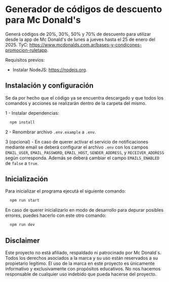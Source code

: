 # Generador de códigos de descuento para Mc Donald's

Generá códigos de 20%, 30%, 50% y 70% de descuento para utilizar desde la app de Mc Donald's de lunes a jueves hasta el 25 de enero del 2025. TyC: https://www.mcdonalds.com.ar/bases-y-condicones-promocion-ruletapp.

Requisitos previos:

- Instalar NodeJS: https://nodejs.org.

## Instalación y configuración

Se da por hecho que el código ya se encuentra descargado y que todos los comandos y acciones se realizarán dentro de la carpeta del mismo.

1 - Instalar dependencias:

```bash
  npm install
```

2 - Renombrar archivo `.env.example` a `.env`.

3 (opcional) - En caso de querer activar el servicio de notificaciones mediante email se deberá configurar el archivo `.env` con los campos `EMAIL_USER`, `EMAIL_PASSWORD`, `EMAIL_HOST`, `SENDER_ADDRESS`, y `RECEIVER_ADDRESS` según corresponda. Además se deberá cambiar el campo `EMAILS_ENABLED` de `false` a `true`.

## Inicialización

Para inicializar el programa ejecutá el siguiente comando:

```bash
  npm run start
```

En caso de querer inicializarlo en modo de desarrollo para depurar posibles errores, puedes hacerlo con este otro comando:

```bash
  npm run dev
```

## Disclaimer

Este proyecto no está afiliado, respaldado ni patrocinado por Mc Donald´s. Todos los derechos asociados a la marca y su uso están reservados a su propietario legítimo. El uso de la marca en este proyecto es únicamente informativo y exclusivamente con propósitos educativos. No nos hacemos responsable de cualquier uso indebido que pueda hacerse del proyecto.
